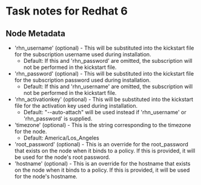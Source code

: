 # Task notes for Redhat 6

## Node Metadata

- 'rhn_username' (optional) - This will be substituted into the kickstart
  file for the subscription username used during installation.
  - Default: If this and 'rhn_password' are omitted, the subscription will
    not be performed in the kickstart file.
- 'rhn_password' (optional) - This will be substituted into the kickstart
  file for the subscription password used during installation.
  - Default: If this and 'rhn_username' are omitted, the subscription will
    not be performed in the kickstart file.
- 'rhn_activationkey' (optional) - This will be substituted into the kickstart
  file for the activation key used during installation.
  - Default: "--auto-attach" will be used instead if 'rhn_username' or
    'rhn_password' is supplied.
- 'timezone' (optional) - This is the string corresponding to the timezone for
  the node.
  - Default: America/Los_Angeles
- 'root_password' (optional) - This is an override for the root_password that
  exists on the node when it binds to a policy. If this is provided, it will be
  used for the node's root password.
- 'hostname' (optional) - This is an override for the hostname that exists
  on the node when it binds to a policy. If this is provided, it will be used
  for the node's hostname.